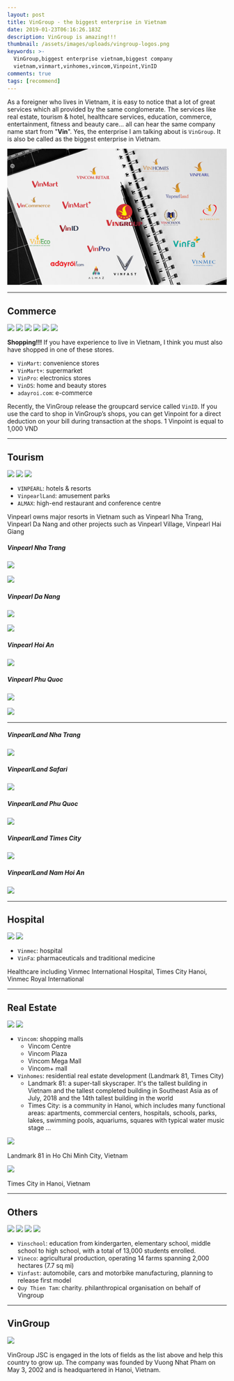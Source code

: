 ```yaml
---
layout: post
title: VinGroup - the biggest enterprise in Vietnam
date: 2019-01-23T06:16:26.183Z
description: VinGroup is amazing!!!
thumbnail: /assets/images/uploads/vingroup-logos.png
keywords: >-
  VinGroup,biggest enterprise vietnam,biggest company
  vietnam,vinmart,vinhomes,vincom,Vinpoint,VinID
comments: true
tags: [recommend]
---
```

As a foreigner who lives in Vietnam, it is easy to notice that a lot of great services which all provided by the same conglomerate. The services like real estate, tourism & hotel, healthcare services, education, commerce, entertainment, fitness and beauty care... all can hear the same company name start from "**Vin**". Yes, the enterprise I am talking about is `VinGroup`. It is also be called as the biggest enterprise in Vietnam.

![](/assets/images/uploads/vingroup-logos.png)

---

<i id="commerce"></i>
## Commerce

![](https://static.vingroup.net/vgh_files/assets/images/icons/vincommerce.png) ![](https://static.vingroup.net/vgh_files/assets/images/icons/vinmart.png) ![](https://static.vingroup.net/vgh_files/assets/images/icons/vinmartplus.png) ![](https://static.vingroup.net/vgh_files/assets/images/icons/vinpro.png) ![](https://static.vingroup.net/vgh_files/assets/images/icons/vingroupcard.png) ![](https://static.vingroup.net/vgh_files/assets/images/icons/adayroi.png)

**Shopping!!!** If you have experience to live in Vietnam, I think you must also have shopped in one of these stores.

* `VinMart`: convenience stores
* `VinMart+`: supermarket
* `VinPro`: electronics stores
* `VinDS`: home and beauty stores
* `adayroi.com`: e-commerce

Recently, the VinGroup release the groupcard service called `VinID`. If you use the card to shop in VinGroup’s shops, you can get Vinpoint for a direct deduction on your bill during transaction at the shops. 1 Vinpoint is equal to 1,000 VND

---

## Tourism

![](https://static.vingroup.net/vgh_files/assets/images/icons/vinpearl.png) ![](https://static.vingroup.net/vgh_files/assets/images/icons/vinpearlland.png) ![](https://static.vingroup.net/vgh_files/assets/images/icons/almaz.png)

* `VINPEARL`: hotels & resorts
* `VinpearlLand`: amusement parks
* `ALMAX`: high-end restaurant and conference centre

Vinpearl owns major resorts in Vietnam such as Vinpearl Nha Trang, Vinpearl Da Nang and other projects such as Vinpearl Village, Vinpearl Hai Giang

##### Vinpearl Nha Trang
![](https://vpweb.azureedge.net/wp-content/uploads/sites/17/2018/09/VPDS1NT_Hotelthumbnail.png)

![](https://vpweb.azureedge.net/wp-content/uploads/sites/16/2018/09/VPLXNT_hotel_thumb.jpg)

##### Vinpearl Da Nang
![](https://vpweb.azureedge.net/wp-content/uploads/sites/24/2018/09/VRSDN_Hotelthumbnail.jpg)

![](https://vpweb.azureedge.net/wp-content/uploads/2018/06/luxury-da-nang.jpg)

##### Vinpearl Hoi An
![](https://vpweb.azureedge.net/wp-content/uploads/sites/23/2018/08/VRSHA_Hotelthumbnail.jpg)

##### Vinpearl Phu Quoc
![](https://vpweb.azureedge.net/wp-content/uploads/sites/14/2018/09/VPDSPQ_HotelThumbnail-5.jpg)

![](https://vpweb.azureedge.net/wp-content/uploads/sites/13/2018/08/VPRGPQ-Hotelthumnail.jpg)

---

##### VinpearlLand Nha Trang
![](http://vinpearlland.com/teaser/img/images/nhatrangsd.png)

##### VinpearlLand Safari
![](http://vinpearlland.com/teaser/img/images/safarisd.png)

##### VinpearlLand Phu Quoc
![](http://vinpearlland.com/teaser/img/images/phuquocsd.png)

##### VinpearlLand Times City
![](http://vinpearlland.com/teaser/img/images/timescitysd.png)

##### VinpearlLand Nam Hoi An
![](http://vinpearlland.com/teaser/img/images/namhoiansd.png)

---

## Hospital

![](https://static.vingroup.net/vgh_files/assets/images/icons/vinmec.png) ![](https://static.vingroup.net/vgh_files/assets/images/icons/vinfa.png)

* `Vinmec`: hospital
* `VinFa`: pharmaceuticals and traditional medicine


Healthcare including Vinmec International Hospital, Times City Hanoi, Vinmec Royal International

---

## Real Estate

![](https://static.vingroup.net/vgh_files/assets/images/icons/vincom.png) ![](https://static.vingroup.net/vgh_files/assets/images/icons/vinhomes.png)

* `Vincom`: shopping malls
  * Vincom Centre
  * Vincom Plaza
  * Vincom Mega Mall
  * Vincom+ mall
* `Vinhomes`: residential real estate development (Landmark 81, Times City)
  * Landmark 81: a super-tall skyscraper. It's the tallest building in Vietnam and the tallest completed building in Southeast Asia as of July, 2018 and the 14th tallest building in the world
  * Times City: is a community in Hanoi, which includes many functional areas: apartments, commercial centers, hospitals, schools, parks, lakes, swimming pools, aquariums, squares with typical water music stage ...

![](https://upload.wikimedia.org/wikipedia/commons/thumb/c/c6/LM81_NhonHuynh_5-8-2018.jpg/240px-LM81_NhonHuynh_5-8-2018.jpg)
<figcaption>Landmark 81 in Ho Chi Minh City, Vietnam</figcaption>

![](https://upload.wikimedia.org/wikipedia/commons/thumb/f/f5/The_panorama_of_Times_City_Square.jpg/250px-The_panorama_of_Times_City_Square.jpg)
<figcaption>Times City in Hanoi, Vietnam</figcaption>

---

## Others

![](https://static.vingroup.net/vgh_files/assets/images/icons/vinschool.png) ![](https://static.vingroup.net/vgh_files/assets/images/icons/vineco.png) ![](https://static.vingroup.net/vgh_files/assets/images/icons/vinfast.png) ![](https://static.vingroup.net/vgh_files/assets/images/icons/quythientam.png)

* `Vinschool`: education from kindergarten, elementary school, middle school to high school, with a total of 13,000 students enrolled.
* `Vineco`: agricultural production, operating 14 farms spanning 2,000 hectares (7.7 sq mi)
* `Vinfast`: automobile, cars and motorbike manufacturing, planning to release first model
* `Quy Thien Tam`: charity. philanthropical organisation on behalf of Vingroup

---

## VinGroup
![](https://static.vingroup.net/vgh_files/assets/images/icons/vingroup.png)

VinGroup JSC is engaged in the lots of fields as the list above and help this country to grow up. The company was founded by Vuong Nhat Pham on May 3, 2002 and is headquartered in Hanoi, Vietnam.
